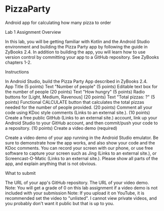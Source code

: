 # PizzaParty
Android app for calculating how many pizza to order

Lab 1 Assignment
Overview

In this lab, you will be getting familiar with Kotlin and the Android Studio environment and building the Pizza Party app by following the guide in ZyBooks 2.4.  In addition to building the app, you will learn how to use version control by committing your app to a GitHub repository. See ZyBooks chapters 1-2.

Instructions

In Android Studio, build the Pizza Party App described in ZyBooks 2.4.  
App Title (5 points)
Text "Number of people" (5 points)
Editable text box for the number of people (20 points)
Text "How hungry" (5 points)
Radio buttons for [Light, Medium, Ravenous] (20 points)
Text "Total pizzas: ?" (5 points)
Functional CALCULATE button that calculates the total pizzas needed for the number of people provided. (20 points)
Comment all your code using KDoc style comments (Links to an external site.). (10 points)
Create a free public GitHub (Links to an external site.) account, link up your Android Studio to your GitHub account, and then commit/push your code to a repository. (10 points)
Create a video demo (required)

Create a video demo of your app running in the Android Studio emulator. Be sure to demonstrate how the app works, and also show your code and the KDoc comments.  You can record your screen with our phone, or use free software to capture your screen such as Jing (Links to an external site.), or Screencast-O-Matic (Links to an external site.). Please show all parts of the app, and explain anything that is not obvious. 

What to submit

The URL of your app's GitHub repository.
The URL of your video demo.
Note: You will get a grade of 0 on this lab assignment if a video demo is not included with your submission
Note: If you upload it on YouTube, it is recommended set the video to "unlisted". I cannot view private videos, and you probably don't want it public but that is up to you.
